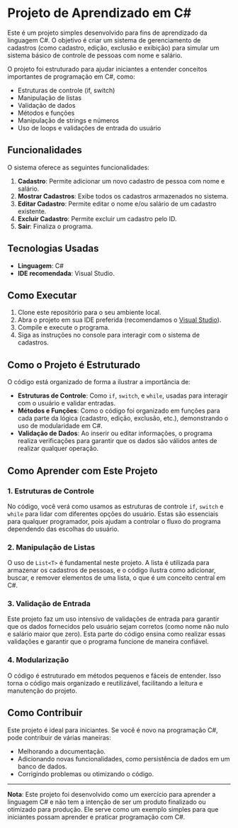# Projeto de Aprendizado em C#

Este é um projeto simples desenvolvido para fins de aprendizado da linguagem C#. O objetivo é criar um sistema de gerenciamento de cadastros (como cadastro, edição, exclusão e exibição) para simular um sistema básico de controle de pessoas com nome e salário.

O projeto foi estruturado para ajudar iniciantes a entender conceitos importantes de programação em C#, como:

- Estruturas de controle (if, switch)
- Manipulação de listas
- Validação de dados
- Métodos e funções
- Manipulação de strings e números
- Uso de loops e validações de entrada do usuário

## Funcionalidades

O sistema oferece as seguintes funcionalidades:

1. **Cadastro**: Permite adicionar um novo cadastro de pessoa com nome e salário.
2. **Mostrar Cadastros**: Exibe todos os cadastros armazenados no sistema.
3. **Editar Cadastro**: Permite editar o nome e/ou salário de um cadastro existente.
4. **Excluir Cadastro**: Permite excluir um cadastro pelo ID.
5. **Sair**: Finaliza o programa.

## Tecnologias Usadas

- **Linguagem**: C#
- **IDE recomendada**: Visual Studio.

## Como Executar

1. Clone este repositório para o seu ambiente local.
2. Abra o projeto em sua IDE preferida (recomendamos o [Visual Studio](https://visualstudio.microsoft.com/)).
3. Compile e execute o programa.
4. Siga as instruções no console para interagir com o sistema de cadastros.

## Como o Projeto é Estruturado

O código está organizado de forma a ilustrar a importância de:

- **Estruturas de Controle**: Como `if`, `switch`, e `while`, usadas para interagir com o usuário e validar entradas.
- **Métodos e Funções**: Como o código foi organizado em funções para cada parte da lógica (cadastro, edição, exclusão, etc.), demonstrando o uso de modularidade em C#.
- **Validação de Dados**: Ao inserir ou editar informações, o programa realiza verificações para garantir que os dados são válidos antes de realizar qualquer operação.

## Como Aprender com Este Projeto

### 1. **Estruturas de Controle**
No código, você verá como usamos as estruturas de controle `if`, `switch` e `while` para lidar com diferentes opções do usuário. Estas são essenciais para qualquer programador, pois ajudam a controlar o fluxo do programa dependendo das escolhas do usuário.

### 2. **Manipulação de Listas**
O uso de `List<T>` é fundamental neste projeto. A lista é utilizada para armazenar os cadastros de pessoas, e o código ilustra como adicionar, buscar, e remover elementos de uma lista, o que é um conceito central em C#.

### 3. **Validação de Entrada**
Este projeto faz um uso intensivo de validações de entrada para garantir que os dados fornecidos pelo usuário sejam corretos (como nome não nulo e salário maior que zero). Esta parte do código ensina como realizar essas validações e garantir que o programa funcione de maneira confiável.

### 4. **Modularização**
O código é estruturado em métodos pequenos e fáceis de entender. Isso torna o código mais organizado e reutilizável, facilitando a leitura e manutenção do projeto.

## Como Contribuir

Este projeto é ideal para iniciantes. Se você é novo na programação C#, pode contribuir de várias maneiras:

- Melhorando a documentação.
- Adicionando novas funcionalidades, como persistência de dados em um banco de dados.
- Corrigindo problemas ou otimizando o código.

---

**Nota**: Este projeto foi desenvolvido como um exercício para aprender a linguagem C# e não tem a intenção de ser um produto finalizado ou otimizado para produção. Ele serve como um exemplo simples para que iniciantes possam aprender e praticar programação com C#.
